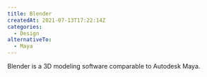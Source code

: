 ```yaml
---
title: Blender
createdAt: 2021-07-13T17:22:14Z
categories:
  - Design
alternativeTo:
  - Maya
---
```


Blender is a 3D modeling software comparable to Autodesk Maya.